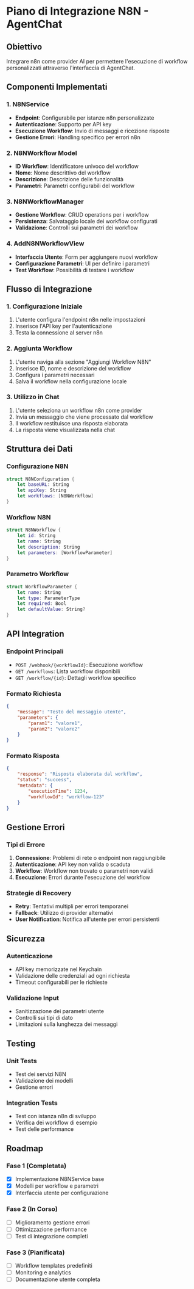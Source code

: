 # Piano di Integrazione N8N - AgentChat

## Obiettivo

Integrare n8n come provider AI per permettere l'esecuzione di workflow personalizzati attraverso l'interfaccia di AgentChat.

## Componenti Implementati

### 1. N8NService
- **Endpoint**: Configurabile per istanze n8n personalizzate
- **Autenticazione**: Supporto per API key
- **Esecuzione Workflow**: Invio di messaggi e ricezione risposte
- **Gestione Errori**: Handling specifico per errori n8n

### 2. N8NWorkflow Model
- **ID Workflow**: Identificatore univoco del workflow
- **Nome**: Nome descrittivo del workflow
- **Descrizione**: Descrizione delle funzionalità
- **Parametri**: Parametri configurabili del workflow

### 3. N8NWorkflowManager
- **Gestione Workflow**: CRUD operations per i workflow
- **Persistenza**: Salvataggio locale dei workflow configurati
- **Validazione**: Controlli sui parametri dei workflow

### 4. AddN8NWorkflowView
- **Interfaccia Utente**: Form per aggiungere nuovi workflow
- **Configurazione Parametri**: UI per definire i parametri
- **Test Workflow**: Possibilità di testare i workflow

## Flusso di Integrazione

### 1. Configurazione Iniziale
1. L'utente configura l'endpoint n8n nelle impostazioni
2. Inserisce l'API key per l'autenticazione
3. Testa la connessione al server n8n

### 2. Aggiunta Workflow
1. L'utente naviga alla sezione "Aggiungi Workflow N8N"
2. Inserisce ID, nome e descrizione del workflow
3. Configura i parametri necessari
4. Salva il workflow nella configurazione locale

### 3. Utilizzo in Chat
1. L'utente seleziona un workflow n8n come provider
2. Invia un messaggio che viene processato dal workflow
3. Il workflow restituisce una risposta elaborata
4. La risposta viene visualizzata nella chat

## Struttura dei Dati

### Configurazione N8N
```swift
struct N8NConfiguration {
    let baseURL: String
    let apiKey: String
    let workflows: [N8NWorkflow]
}
```

### Workflow N8N
```swift
struct N8NWorkflow {
    let id: String
    let name: String
    let description: String
    let parameters: [WorkflowParameter]
}
```

### Parametro Workflow
```swift
struct WorkflowParameter {
    let name: String
    let type: ParameterType
    let required: Bool
    let defaultValue: String?
}
```

## API Integration

### Endpoint Principali
- `POST /webhook/{workflowId}`: Esecuzione workflow
- `GET /workflows`: Lista workflow disponibili
- `GET /workflow/{id}`: Dettagli workflow specifico

### Formato Richiesta
```json
{
    "message": "Testo del messaggio utente",
    "parameters": {
        "param1": "valore1",
        "param2": "valore2"
    }
}
```

### Formato Risposta
```json
{
    "response": "Risposta elaborata dal workflow",
    "status": "success",
    "metadata": {
        "executionTime": 1234,
        "workflowId": "workflow-123"
    }
}
```

## Gestione Errori

### Tipi di Errore
1. **Connessione**: Problemi di rete o endpoint non raggiungibile
2. **Autenticazione**: API key non valida o scaduta
3. **Workflow**: Workflow non trovato o parametri non validi
4. **Esecuzione**: Errori durante l'esecuzione del workflow

### Strategie di Recovery
- **Retry**: Tentativi multipli per errori temporanei
- **Fallback**: Utilizzo di provider alternativi
- **User Notification**: Notifica all'utente per errori persistenti

## Sicurezza

### Autenticazione
- API key memorizzate nel Keychain
- Validazione delle credenziali ad ogni richiesta
- Timeout configurabili per le richieste

### Validazione Input
- Sanitizzazione dei parametri utente
- Controlli sui tipi di dato
- Limitazioni sulla lunghezza dei messaggi

## Testing

### Unit Tests
- Test dei servizi N8N
- Validazione dei modelli
- Gestione errori

### Integration Tests
- Test con istanza n8n di sviluppo
- Verifica dei workflow di esempio
- Test delle performance

## Roadmap

### Fase 1 (Completata)
- [x] Implementazione N8NService base
- [x] Modelli per workflow e parametri
- [x] Interfaccia utente per configurazione

### Fase 2 (In Corso)
- [ ] Miglioramento gestione errori
- [ ] Ottimizzazione performance
- [ ] Test di integrazione completi

### Fase 3 (Pianificata)
- [ ] Workflow templates predefiniti
- [ ] Monitoring e analytics
- [ ] Documentazione utente completa